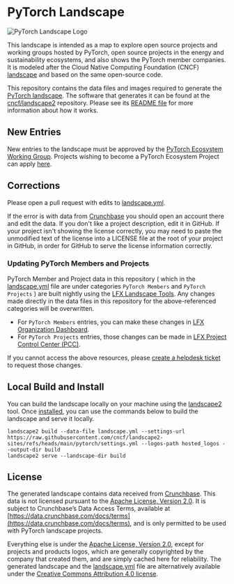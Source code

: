 # PyTorch Landscape

![PyTorch Landscape Logo](https://landscape.pytorch.org/images/left-logo.svg)

This landscape is intended as a map to explore open source projects and working groups hosted by PyTorch, open source projects in the energy and sustainability ecosystems, and also shows the PyTorch member companies. It is modeled after the Cloud Native Computing Foundation (CNCF) [landscape](https://landscape.cncf.io) and based on the same open-source code.

This repository contains the data files and images required to generate the [PyTorch landscape](https://landscape.pytorch.org). The software that generates it can be found at the [cncf/landscape2](https://github.com/cncf/landscape2) repository. Please see its [README file](https://github.com/cncf/landscape2#landscape2) for more information about how it works.

## New Entries

New entries to the landscape must be approved by the [PyTorch Ecosystem Working Group](https://github.com/pytorch-fdn/ecosystem). Projects wishing to become a PyTorch Ecosystem Project can apply [here](https://github.com/pytorch-fdn/ecosystem/issues/new).

## Corrections

Please open a pull request with edits to [landscape.yml](landscape.yml).

If the error is with data from [Crunchbase](https://www.crunchbase.com/) you should open an account there and edit the data. If you don't like a project description, edit it in GitHub. If your project isn't showing the license correctly, you may need to paste the unmodified text of the license into a LICENSE file at the root of your project in GitHub, in order for GitHub to serve the license information correctly.

### Updating PyTorch Members and Projects

PyTorch Member and Project data in this repository ( which in the [landscape.yml](landscape.yml) file are under categories `PyTorch Members` and `PyTorch Projects` ) are built nightly using the [LFX Landscape Tools](https://github.com/jmertic/lfx-landscape-tools). Any changes made directly in the data files in this repository for the above-referenced categories will be overwritten.

- For `PyTorch Members` entries, you can make these changes in [LFX Organization Dashboard](https://docs.linuxfoundation.org/lfx/organization-dashboard/organization-profile).
- For `PyTorch Projects` entries, those changes can be made in [LFX Project Control Center (PCC)](https://docs.linuxfoundation.org/lfx/project-control-center/v2-latest-version/operations/project-definition).

If you cannot access the above resources, please [create a helpdesk ticket](https://members.pytorch.org) to request those changes.

## Local Build and Install

You can build the landscape locally on your machine using the [landscape2](https://github.com/cncf/landscape2) tool. Once [installed](https://github.com/cncf/landscape2?tab=readme-ov-file#installation), you can use the commands below to build the landscape and serve it locally.

```shell
landscape2 build --data-file landscape.yml --settings-url https://raw.githubusercontent.com/cncf/landscape2-sites/refs/heads/main/pytorch/settings.yml --logos-path hosted_logos --output-dir build
landscape2 serve --landscape-dir build
```

## License

The generated landscape contains data received from [Crunchbase](http://www.crunchbase.com). This data is not licensed pursuant to the [Apache License, Version 2.0](https://www.apache.org/licenses/LICENSE-2.0.txt). It is subject to Crunchbase’s Data Access Terms, available at [https://data.crunchbase.com/docs/terms](https://data.crunchbase.com/docs/terms), and is only permitted to be used with PyTorch landscape projects.

Everything else is under the [Apache License, Version 2.0](https://www.apache.org/licenses/LICENSE-2.0.txt), except for projects and products logos, which are generally copyrighted by the company that created them, and are simply cached here for reliability. The generated landscape and the [landscape.yml](landscape.yml) file are alternatively available under the [Creative Commons Attribution 4.0 license](https://creativecommons.org/licenses/by/4.0/).
